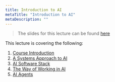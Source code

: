 ```yaml
---
title: Introduction to AI
metaTitle: "Introduction to AI"
metaDescription: ""
---
```

> The slides for this lecture can be found [here](../../slides/ai-intro-deck)

This lecture is covering the following:

1. [Course Introduction](ai-intro/100-course-introduction)
2. [A Systems Approach to AI](ai-intro/150-systems-approach)
3. [AI Software Stack](ai-intro/200-ai-stack-pipelines)
4. [The Way of Working in AI](ai-intro/300-ai-way-of-working)
5. [AI Agents](ai-intro/400-agents)

